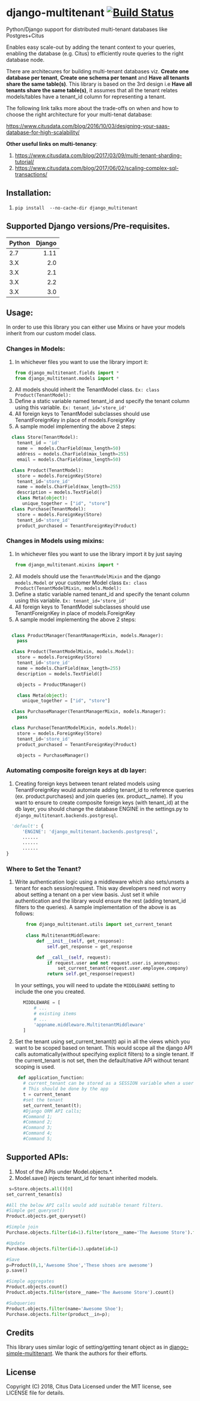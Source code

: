 # django-multitenant [![Build Status](https://travis-ci.org/citusdata/django-multitenant.svg?branch=master)](https://travis-ci.org/citusdata/django-multitenant)
Python/Django support for distributed multi-tenant databases like Postgres+Citus

Enables easy scale-out by adding the tenant context to your queries, enabling the database (e.g. Citus) to efficiently route queries to the right database node.

There are architecures for building multi-tenant databases viz. **Create one database per tenant**, **Create one schema per tenant** and **Have all tenants share the same table(s)**. This library is based on the 3rd design i.e **Have all tenants share the same table(s)**, it assumes that all the tenant relates models/tables have a tenant_id column for representing a tenant.

The following link talks more about the trade-offs on when and how to choose the right architecture for your multi-tenat database:

https://www.citusdata.com/blog/2016/10/03/designing-your-saas-database-for-high-scalability/

**Other useful links on multi-tenancy**:
1. https://www.citusdata.com/blog/2017/03/09/multi-tenant-sharding-tutorial/
1. https://www.citusdata.com/blog/2017/06/02/scaling-complex-sql-transactions/


## Installation:
1. `pip install  --no-cache-dir django_multitenant`

## Supported Django versions/Pre-requisites.

| Python        | Django        |
| ------------- | -------------:|
| 2.7           | 1.11          |
| 3.X           | 2.0           |
| 3.X           | 2.1           |
| 3.X           | 2.2           |
| 3.X           | 3.0           |


## Usage:

In order to use this library you can either use Mixins or have your models inherit from our custom model class.


### Changes in Models:
1. In whichever files you want to use the library import it:
   ```python
   from django_multitenant.fields import *
   from django_multitenant.models import *
   ```
1. All models should inherit the TenantModel class.
   `Ex: class Product(TenantModel):`
1. Define a static variable named tenant_id and specify the tenant column using this variable.
   `Ex: tenant_id='store_id'`
1. All foreign keys to TenantModel subclasses should use TenantForeignKey in place of
   models.ForeignKey
1. A sample model implementing the above 2 steps:
  ```python
    class Store(TenantModel):
      tenant_id = 'id'
      name =  models.CharField(max_length=50)
      address = models.CharField(max_length=255)
      email = models.CharField(max_length=50)

    class Product(TenantModel):
      store = models.ForeignKey(Store)
      tenant_id='store_id'
      name = models.CharField(max_length=255)
      description = models.TextField()
      class Meta(object):
        unique_together = ["id", "store"]
    class Purchase(TenantModel):
      store = models.ForeignKey(Store)
      tenant_id='store_id'
      product_purchased = TenantForeignKey(Product)
  ```


### Changes in Models using mixins:
1. In whichever files you want to use the library import it by just saying 
   ```python
   from django_multitenant.mixins import *
   ```
1. All models should use the `TenantModelMixin` and the django `models.Model` or your customer Model class
   `Ex: class Product(TenantModelMixin, models.Model):`
1. Define a static variable named tenant_id and specify the tenant column using this variable.
   `Ex: tenant_id='store_id'`
1. All foreign keys to TenantModel subclasses should use TenantForeignKey in place of
   models.ForeignKey
1. A sample model implementing the above 2 steps:
  ```python

    class ProductManager(TenantManagerMixin, models.Manager):
      pass

    class Product(TenantModelMixin, models.Model):
      store = models.ForeignKey(Store)
      tenant_id='store_id'
      name = models.CharField(max_length=255)
      description = models.TextField()

      objects = ProductManager()

      class Meta(object):
        unique_together = ["id", "store"]

    class PurchaseManager(TenantManagerMixin, models.Manager):
      pass

    class Purchase(TenantModelMixin, models.Model):
      store = models.ForeignKey(Store)
      tenant_id='store_id'
      product_purchased = TenantForeignKey(Product)

      objects = PurchaseManager()
  ```



### Automating composite foreign keys at db layer:
1. Creating foreign keys between tenant related models using TenantForeignKey would automate adding tenant_id to reference queries (ex. product.purchases) and join queries (ex. product__name). If you want to ensure to create composite foreign keys (with tenant_id) at the db layer, you should change the database ENGINE in the settings.py to `django_multitenant.backends.postgresql`.
  ```python
    'default': {
        'ENGINE': 'django_multitenant.backends.postgresql',
        ......
        ......
        ......
  }
  ```
### Where to Set the Tenant?
1. Write authentication logic using a middleware which also sets/unsets a tenant for each session/request. This way developers need not worry about setting a tenant on a per view basis. Just set it while authentication and the library would ensure the rest (adding tenant_id filters to the queries). A sample implementation of the above is as follows:
   ```python
       from django_multitenant.utils import set_current_tenant
       
       class MultitenantMiddleware:
           def __init__(self, get_response):
               self.get_response = get_response

           def __call__(self, request):
               if request.user and not request.user.is_anonymous:
                   set_current_tenant(request.user.employee.company)
               return self.get_response(request)
   ```
   
   In your settings, you will need to update the `MIDDLEWARE` setting to include the one you created.
   ```python
      MIDDLEWARE = [
          # ...
          # existing items
          # ...
          'appname.middleware.MultitenantMiddleware'
      ]
   ```
2. Set the tenant using set_current_tenant(t) api in all the views which you want to be scoped based on tenant. This would scope all the django API calls automatically(without specifying explicit filters) to a single tenant. If the current_tenant is not set, then the default/native API  without tenant scoping is used.
   ```python
    def application_function:
      # current_tenant can be stored as a SESSION variable when a user logs in.
      # This should be done by the app
      t = current_tenant
      #set the tenant
      set_current_tenant(t);
      #Django ORM API calls;
      #Command 1;
      #Command 2;
      #Command 3;
      #Command 4;
      #Command 5;
   ```

## Supported APIs:
1. Most of the APIs under Model.objects.*.
1. Model.save() injects tenant_id for tenant inherited models.
  ```python
   s=Store.objects.all()[0]
  set_current_tenant(s)

  #All the below API calls would add suitable tenant filters.
  #Simple get_queryset()
  Product.objects.get_queryset()

  #Simple join
  Purchase.objects.filter(id=1).filter(store__name='The Awesome Store').filter(product__description='All products are awesome')

  #Update
  Purchase.objects.filter(id=1).update(id=1)

  #Save
  p=Product(8,1,'Awesome Shoe','These shoes are awesome')
  p.save()

  #Simple aggregates
  Product.objects.count()
  Product.objects.filter(store__name='The Awesome Store').count()

  #Subqueries
  Product.objects.filter(name='Awesome Shoe');
  Purchase.objects.filter(product__in=p);

   ```

## Credits

This library uses similar logic of setting/getting tenant object as in [django-simple-multitenant](https://github.com/pombredanne/django-simple-multitenant). We thank the authors for their efforts.

## License

Copyright (C) 2018, Citus Data
Licensed under the MIT license, see LICENSE file for details.
